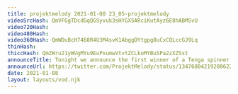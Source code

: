 ```yaml
---
title: projektmelody 2021-01-08 23_05-projektmelody
videoSrcHash: QmVFGgTDcdGqQGSyvuk3sHYGX5ARciKutAyz6E8hABMSvU
video720Hash: 
video480Hash: 
video360Hash: QmWDuBcH7468R4U3M4svK1AbggDYtgpg8uCxCQLccGJ9Lq
thinHash: 
thiccHash: QmZWru21yWVgMYu9EuPxumwVtvtZCLkoMYBuSPa2zXZSst
announceTitle: Tonight we announce the first winner of a Tenga spinner!!! Super Hyped!!!
announceUrl: https://twitter.com/ProjektMelody/status/1347680421920862209
date: 2021-01-08
layout: layouts/vod.njk
---
```

